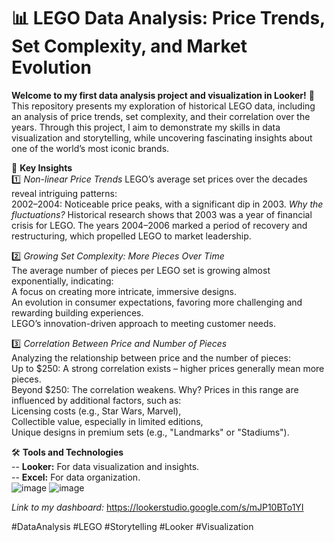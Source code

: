 
# 📊 LEGO Data Analysis: Price Trends, Set Complexity, and Market Evolution

**Welcome to my first data analysis project and visualization in Looker!** 🚀 
This repository presents my exploration of historical LEGO data, including an analysis of price trends, set complexity, and their correlation over the years. Through this project, I aim to demonstrate my skills in data visualization and storytelling, while uncovering fascinating insights about one of the world’s most iconic brands.

🧩 **Key Insights**  
1️⃣ *Non-linear Price Trends*
LEGO’s average set prices over the decades reveal intriguing patterns:  
2002–2004: Noticeable price peaks, with a significant dip in 2003.
*Why the fluctuations?*
Historical research shows that 2003 was a year of financial crisis for LEGO. The years 2004–2006 marked a period of recovery and restructuring, which propelled LEGO to market leadership.

2️⃣ *Growing Set Complexity: More Pieces Over Time*  
The average number of pieces per LEGO set is growing almost exponentially, indicating:  
A focus on creating more intricate, immersive designs.  
An evolution in consumer expectations, favoring more challenging and rewarding building experiences.  
LEGO’s innovation-driven approach to meeting customer needs.  

3️⃣ *Correlation Between Price and Number of Pieces*   
Analyzing the relationship between price and the number of pieces:    
Up to $250: A strong correlation exists – higher prices generally mean more pieces.     
Beyond $250: The correlation weakens. Why? Prices in this range are influenced by additional factors, such as:    
Licensing costs (e.g., Star Wars, Marvel),  
Collectible value, especially in limited editions,  
Unique designs in premium sets (e.g., "Landmarks" or "Stadiums").    

🛠 **Tools and Technologies**  
-- **Looker:** For data visualization and insights.  
-- **Excel:** For data organization.  
![image](https://github.com/user-attachments/assets/0c28baa9-2625-4051-b3b2-74ddc4308f03)
![image](https://github.com/user-attachments/assets/ee7c6a8d-6118-4d12-b4d4-f058812fc3cd)

*Link to my dashboard:*
https://lookerstudio.google.com/s/mJP10BTo1YI


#DataAnalysis #LEGO #Storytelling #Looker #Visualization
